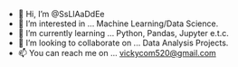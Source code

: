 - 👋 Hi, I’m @SsLlAaDdEe
- 👀 I’m interested in ... Machine Learning/Data Science. 
- 🌱 I’m currently learning ... Python, Pandas, Jupyter e.t.c.
- 💞️ I’m looking to collaborate on ... Data Analysis Projects.
- 📫 You can reach me on ... vickycom520@gmail.com

<!---
SsLlAaDdEe/SsLlAaDdEe is a ✨ special ✨ repository because its `README.md` (this file) appears on your GitHub profile.
You can click the Preview link to take a look at your changes.
--->
